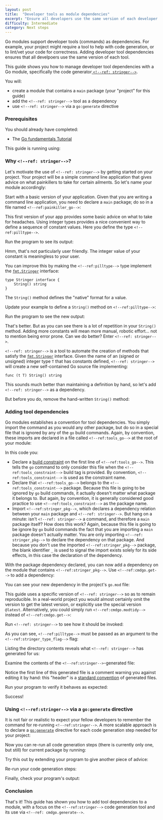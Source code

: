 ```yaml
---
layout: post
title:  "Developer tools as module dependencies"
excerpt: "Ensure all developers use the same version of each developer tool"
difficulty: Intermediate
category: Next steps
---
```


Go modules support developer tools (commands) as dependencies. For example, your project might require a tool to help
with code generation, or to lint/vet your code for correctness. Adding developer tool dependencies ensures that all
develpoers use the same version of each tool.

This guide shows you how to manage developer tool dependencies with a Go module, specifically the code generator[
`<!--ref: stringer-->`](https://pkg.go.dev/golang.org/x/tools/cmd/stringer).

You will:

* create a module that contains a `main` package (your "project" for this guide)
* add the `<!--ref: stringer-->` tool as a dependency
* use `<!--ref: stringer-->` via a `go:generate` directive

### Prerequisites

You should already have completed:

* The [Go fundamentals Tutorial](/go-fundamentals_go115_en)

This guide is running using:

<!--step: goversion-->

### Why `<!--ref: stringer-->`?

Let's motivate the use of `<!--ref: stringer-->` by getting started on your project. Your project will be a simple command line
application that gives advice on what painkillers to take for certain ailments. So let's name your module accordingly:

<!--step: painkiller_go_mod_init-->

Start with a basic version of your application. Given that you are writing a command line application, you need to
declare a `main` package; do so in a file named `<!--ref:painkiller_go-->`:

<!--step: basic_app-->

This first version of your app provides some basic advice on what to take for headaches. Using integer types provides a
nice convenient way to define a sequence of constant values. Here you define the type `<!--ref:pilltype-->`.

Run the program to see its output:

<!--step: painkiller_run_basic-->

Hmm, that's not particularly user friendly. The integer value of your constant is meaningless to your user.

You can improve this by making the `<!--ref:pilltype-->` type implement the
[`fmt.Stringer`](https://pkg.go.dev/fmt#Stringer) interface:

<pre><code>type Stringer interface {
	String() string
}
</code></pre>

The `String()` method defines the "native" format for a
value.

Update your example to define a `String()` method on `<!--ref:pilltype-->`:

<!--step: manual_string-->

Run the program to see the new output:

<!--step: painkiller_run_manual_string-->

That's better. But as you can see there is a lot of repetition in your `String()` method. Adding more constants will
mean more manual, robotic effort... not to mention being error prone. Can we do better? Enter `<!--ref: stringer-->`.

`<!--ref: stringer-->` is a tool to automate the creation of methods that satisfy the
[`fmt.Stringer`](https://pkg.go.dev/fmt#Stringer) interface. Given the name of an (signed or unsigned) integer type `T`
that has constants defined, `<!--ref: stringer-->` will create a new self-contained Go source file implementing:

<pre><code>func (t T) String() string
</code></pre>

This sounds much better than maintaining a definition by hand, so let's add `<!--ref: stringer-->` as a dependency.

But before you do, remove the hand-written `String()` method:

<!--step: painkiller_remove_hand_written_string-->

### Adding tool dependencies

Go modules establishes a convention for tool dependencies. You simply import the command as you would any other package,
but do so in a special file that is ignored by any of the `go` build commands. Again, by convention, these imports are
declared in a file called `<!--ref:tools_go-->` at the root of your module:

<!--step: tools_go_initial-->

In this code you:

* Declare a [build constraint](https://pkg.go.dev/go/build#hdr-Build_Constraints) on the first line of
  `<!--ref:tools_go-->`. This tells the `go` command to only consider this file when the `<!--ref:tools_constraint-->`
build tag is provided. By convention, `<!--ref:tools_constraint-->` is used as the constraint name.
* Declare that `<!--ref:tools_go-->` belongs to the `<!--ref:tools_constraint-->` package. Because this file is going to
  be ignored by `go` build commands, it actually doesn't matter what package it belongs to. But again, by convention,
it is generally considered good practice to use `<!--ref:tools_constraint-->` as the package name.
* Import `<!--ref:stringer_pkg-->`, which declares a dependency relation between your `main` package and `<!--ref: stringer-->`.
  But hang on a minute: isn't `<!--ref: stringer-->` a command, and therefore a `main` package itself? How does this work? Again,
because this file is going to be ignore by `go` build commands the fact that you are importing a `main` package doesn't
actually matter. You are only importing `<!--ref: stringer_pkg-->` to declare the dependency on that package. And because
you don't use the imported `<!--ref:stringer_pkg-->` package, the blank identifier `_` is used to signal the import
exists solely for its side effects, in this case the declaration of the dependency.

With the package dependency declared, you can now add a dependency on the module that contains
`<!--ref:stringer_pkg-->`. Use `<!--ref:cmdgo.get-->` to add a dependency:

<!--step: stringer_go_get-->

You can see your new dependency in the project's `go.mod` file:

<!--step: painkiller_cat_go_mod-->

This guide uses a specific version of `<!--ref: stringer-->` so as to remain reproducible. In a real-world project you would almost
certainly omit the version to get the latest version, or explicitly use the special version `@latest`. Alternatively,
you could simply run `<!--ref:cmdgo.modtidy-->` instead of `<!--ref:cmdgo.get-->`:

<!--step: painkiller_go_mod_tidy-->

Run `<!--ref: stringer-->` to see how it should be invoked:

<!--step: stringer_help-->

As you can see, `<!--ref:pilltype-->` must be passed as an argument to the `<!--ref:stringer_type_flag-->` flag:

<!--step: stringer_run_by_hand-->

Listing the directory contents reveals what `<!--ref: stringer-->` has generated for us:

<!--step: stringer_ls_output-->

Examine the contents of the `<!--ref:stringer-->`-generated file:

<!--step: stringer_cat_generated-->

Notice the first line of this generated file is a comment warning you against editing it by hand: this "header" is a
[standard convention](https://golang.org/cmd/go/#hdr-Generate_Go_files_by_processing_source) of generated files.

Run your program to verify it behaves as expected:

<!--step: painkiller_check_stringer-->

Success!

### Using `<!--ref:stringer-->` via a `go:generate` directive

It is not fair or realistic to expect your fellow developers to remember the command for re-running
`<!--ref:stringer-->`. A more scalable approach is to declare a
[`go:generate`](https://golang.org/cmd/go/#hdr-Generate_Go_files_by_processing_source) directive for each code
generation step needed for your project:

<!--step: painkiller_add_gogenerate_directive-->

Now you can re-run all code generation steps (there is currently only one, but still) for current package by running:

<!--step: painkiller_gogenerate-->

Try this out by extending your program to give another piece of advice:

<!--step: painkiller_add_fever_advice-->

Re-run your code generation steps:

<!--step: painkiller_gogenerate_again-->

Finally, check your program's output:

<!--step: painkiller_check_fever_advice-->

### Conclusion

That's it! This guide has shown you how to add tool dependencies to a module, with a focus on the `<!--ref:stringer-->`
code generation tool and its use via `<!--ref: cmdgo.generate-->`.


